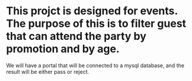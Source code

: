 # This projct is designed for events. The purpose of this is to filter guest that can attend the party by promotion and by age. 
We will have a portal that will be connected to a mysql database, and the result will be either pass or reject. 
